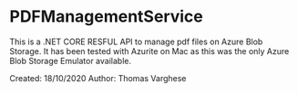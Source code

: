 # PDFManagementService
This is a .NET CORE RESFUL API to manage pdf files on Azure Blob Storage.
It has been tested with Azurite on Mac as this was the only Azure Blob Storage Emulator available.

Created: 18/10/2020
Author: Thomas Varghese
